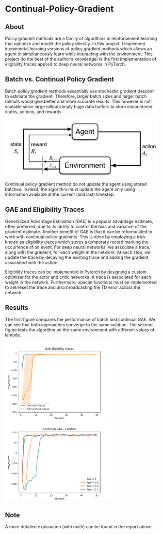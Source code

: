 # Continual-Policy-Gradient

## About

Policy gradient methods are a family of algorithms in reinforcement learning that optimize and model the policy directly. In this project, I implement incremental learning versions of policy gradient methods which allows an agent to simultaneously learn while interacting with the environment. This project (to the best of the author’s knowledge) is the first implementation of eligibility traces applied to deep neural networks in PyTorch.

## Batch vs. Continual Policy Gradient

Batch policy gradient methods essentially use stochastic gradient descent to estimate the gradient. Therefore, larger batch sizes and larger batch rollouts would give better and more accurate results. This however is not scalable since large rollouts imply huge data buffers to store encountered states, actions, and rewards.

<p align = "center">
<img align="center" src="images/agent_env.jpg" alt="Hash Tree" width = "750" />
</p>

Continual policy gradient method do not update the agent using stored batches. Instead, the algorithm must update the agent only using information available at the current (and last) timestep.

## GAE and Eligibility Traces

Generalized Advantage Estimation (GAE) is a popular advantage estimate, often preferred, due to its ability to control the bias and variance of the gradient estimate. Another benefit of GAE is that it can be reformulated to work with continual policy gradients. This is done by employing a trick known as eligibility traces which stores a temporary record marking the occurrence of an event. For deep neural networks, we associate a trace, along with the gradient, for each weight in the network. At each step, we update the trace by decaying the existing trace and adding the gradient associated with the action.

Eligibility traces can be implemented in Pytorch by designing a custom optimizer for the actor and critic networks. A trace is associated for each weight in the network. Furthermore, special functions must be implemented to set/reset the trace and also broadcasting the TD error across the network.

## Results

The first figure compares the performance of batch and continual GAE. We can see that both approaches converge to the same solution. The second figure tests the algorithm on the same environment with different values of lambda.

<p>
<img  src="images/traces.png" alt="Hash Tree" width="350"/>

<img src="images/lambda.png" alt="Hash Tree" width="350"/>
</p>

## Note

A more detailed explanation (with math) can be found in the report above. 


